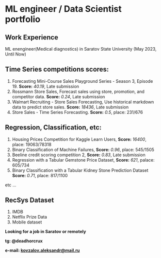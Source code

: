 # ML engineer / Data Scientist portfolio
## Work Experience
ML enengineer(Medical diagnostics) in Saratov State University (May 2023, Until Now)
## Time Series competitions scores:
1. Forecasting Mini-Course Sales Playground Series - Season 3, Episode 19. **Score:** *40.19*, Late submission
2. Rossmann Store Sales, Forecast sales using store, promotion, and competitor data. **Score:** *0.24*, Late submission
3. Walmart Recruiting - Store Sales Forecasting, Use historical markdown data to predict store sales. **Score:** *18436*, Late submission
4. Store Sales - Time Series Forecasting. **Score:** *0.5*, place: 231/676
## Regression, Classification, etc: 
1. Housing Prices Competition for Kaggle Learn Users, **Score:** *16400*, place: 19063/78318
2. Binary Classification of Machine Failures, **Score:** *0.96*, place: 545/1505
3. Beeline credit scoring competition 2, **Score:** *0.83*, Late submission
4. Regression with a Tabular Gemstone Price Dataset, **Score:** *621*, palace: 605/734
5. Binary Classification with a Tabular Kidney Stone Prediction Dataset **Score:** *0.71*, place: 817/1100

etc ...
## RecSys Dataset
1. IMDB
2. Netflix Prize Data
3. Mobile dataset

**Looking for a job in Saratov or remotely**

**tg: @deadhorcrux**

**e-mail: kovzalov.aleksandr@mail.ru**

